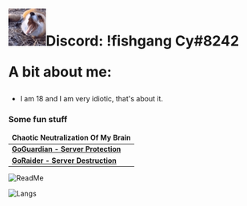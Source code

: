 <h1><img src="https://github.com/Not-Cyrus/Not-Cyrus/blob/main/Dance.gif" width="75">Discord: !fishgang Cy#8242

A bit about me: 
</h1>

- I am 18 and I am very idiotic, that's about it.

### Some fun stuff

<table>
	<thead align="center">
	<tr border: none;>
		<td><b>Chaotic Neutralization Of My Brain</b></td>
	</tr>
	</thead>
	<tbody>
		<tr>
			<td><a href = "https://github.com/Not-Cyrus/GoGuardian"><b>GoGuardian - Server Protection</b></a></td>
		</tr>
		<tr>
			<td><a href = "https://github.com/Not-Cyrus/GoRaider"><b>GoRaider - Server Destruction</b></a></td>
		</tr>
	</tbody>
</table>

![ReadMe](https://github-readme-stats.vercel.app/api?username=Not-Cyrus&show_icons=true&theme=tokyonight&layout=compact)

![Langs](https://github-readme-stats.vercel.app/api/top-langs/?username=Not-Cyrus&theme=tokyonight&langs_count=10?exclude_repo=Not-Cyrus)

